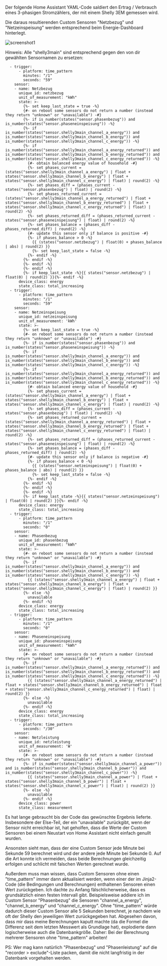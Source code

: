 Der folgende Home Assistant YAML-Code saldiert den Ertrag / Verbrauch eines 3-phasigen Stromzählers, der mit einem Shelly 3EM gemessen wird.

Die daraus resultierenden Custom Sensoren "Netzbezug" und "Netzeinspeisung" werden entsprechend beim Energie-Dashboard hinterlegt.

![screenshot1](energie-dashboard-einstellungen.png?raw=true "screenshot1")

Hinweis: Alle "shelly3main" sind entsprechend gegen den von dir gewählten Sensornamen zu ersetzen:

```
  - trigger:
      - platform: time_pattern
        minutes: "/1"
        seconds: "59"
    sensor:
    - name: Netzbezug
      unique_id: netzbezug
      unit_of_measurement: "kWh"
      state: >-
        {%- set keep_last_state = true -%}
        {#- on reboot some sensors do not return a number (instead they return "unknown" or "unavailable") -#}
        {%- if is_number(states("sensor.phasenbezug")) and is_number(states("sensor.phaseneinspeisung")) -%}
        {%- if is_number(states("sensor.shelly3main_channel_a_energy")) and is_number(states("sensor.shelly3main_channel_b_energy")) and is_number(states("sensor.shelly3main_channel_c_energy")) -%}
        {%- if is_number(states("sensor.shelly3main_channel_a_energy_returned")) and is_number(states("sensor.shelly3main_channel_b_energy_returned")) and is_number(states("sensor.shelly3main_channel_c_energy_returned")) -%}
          {#- obtain balanced energy value of household -#}
          {%- set phases_current = (states("sensor.shelly3main_channel_a_energy") | float + states("sensor.shelly3main_channel_b_energy") | float + states("sensor.shelly3main_channel_c_energy") | float) | round(2) -%}
          {%- set phases_diff = (phases_current - states("sensor.phasenbezug") | float) | round(2) -%}
          {%- set phases_returned_current = (states("sensor.shelly3main_channel_a_energy_returned") | float + states("sensor.shelly3main_channel_b_energy_returned") | float + states("sensor.shelly3main_channel_c_energy_returned") | float) | round(2) -%}
          {%- set phases_returned_diff = (phases_returned_current - states("sensor.phaseneinspeisung") | float) | round(2) -%}
          {%- set phases_balance = (phases_diff - phases_returned_diff) | round(2) -%}
          {#- update this sensor only if balance is positive -#}
          {%- if phases_balance > 0 -%}
            {{ (states("sensor.netzbezug") | float(0) + phases_balance | abs) | round(2) }}
            {%- set keep_last_state = false -%}
          {%- endif -%}
        {%- endif -%}
        {%- endif -%}
        {%- endif -%}
        {%- if keep_last_state -%}{{ states("sensor.netzbezug") | float(0) | round(2) }}{%- endif -%}
      device_class: energy
      state_class: total_increasing
  - trigger:
      - platform: time_pattern
        minutes: "/1"
        seconds: "59"
    sensor:
    - name: Netzeinspeisung
      unique_id: netzeinspeisung
      unit_of_measurement: 'kWh'
      state: >-
        {%- set keep_last_state = true -%}
        {#- on reboot some sensors do not return a number (instead they return "unknown" or "unavailable") -#}
        {%- if is_number(states("sensor.phasenbezug")) and is_number(states("sensor.phaseneinspeisung")) -%}
        {%- if is_number(states("sensor.shelly3main_channel_a_energy")) and is_number(states("sensor.shelly3main_channel_b_energy")) and is_number(states("sensor.shelly3main_channel_c_energy")) -%}
        {%- if is_number(states("sensor.shelly3main_channel_a_energy_returned")) and is_number(states("sensor.shelly3main_channel_b_energy_returned")) and is_number(states("sensor.shelly3main_channel_c_energy_returned")) -%}
          {#- obtain balanced energy value of household -#}
          {%- set phases_current = (states("sensor.shelly3main_channel_a_energy") | float + states("sensor.shelly3main_channel_b_energy") | float + states("sensor.shelly3main_channel_c_energy") | float) | round(2) -%}
          {%- set phases_diff = (phases_current - states("sensor.phasenbezug") | float) | round(2) -%}
          {%- set phases_returned_current = (states("sensor.shelly3main_channel_a_energy_returned") | float + states("sensor.shelly3main_channel_b_energy_returned") | float + states("sensor.shelly3main_channel_c_energy_returned") | float) | round(2) -%}
          {%- set phases_returned_diff = (phases_returned_current - states("sensor.phaseneinspeisung") | float) | round(2) -%}
          {%- set phases_balance = (phases_diff - phases_returned_diff) | round(2) -%}
          {#- update this sensor only if balance is negative -#}
          {%- if phases_balance < 0 -%}
            {{ (states("sensor.netzeinspeisung") | float(0) + phases_balance | abs) | round(2) }}
            {%- set keep_last_state = false -%}
          {%- endif -%}
        {%- endif -%}
        {%- endif -%}
        {%- endif -%}
        {%- if keep_last_state -%}{{ states("sensor.netzeinspeisung") | float(0) | round(2) }}{%- endif -%}
      device_class: energy
      state_class: total_increasing
  - trigger:
      - platform: time_pattern
        minutes: "/1"
        seconds: "0"
    sensor:
    - name: Phasenbezug
      unique_id: phasenbezug
      unit_of_measurement: "kWh"
      state: >-
        {#- on reboot some sensors do not return a number (instead they return "unknown" or "unavailable") -#}
        {%- if is_number(states("sensor.shelly3main_channel_a_energy")) and is_number(states("sensor.shelly3main_channel_b_energy")) and is_number(states("sensor.shelly3main_channel_c_energy")) -%}
          {{ (states("sensor.shelly3main_channel_a_energy") | float + states("sensor.shelly3main_channel_b_energy") | float + states("sensor.shelly3main_channel_c_energy") | float) | round(2) }}
        {%- else -%}
          unavailable
        {%- endif -%}
      device_class: energy
      state_class: total_increasing
  - trigger:
      - platform: time_pattern
        minutes: "/1"
        seconds: "0"
    sensor:
    - name: Phaseneinspeisung
      unique_id: phaseneinspeisung
      unit_of_measurement: "kWh"
      state: >-
        {#- on reboot some sensors do not return a number (instead they return "unknown" or "unavailable") -#}
        {%- if is_number(states("sensor.shelly3main_channel_a_energy_returned")) and is_number(states("sensor.shelly3main_channel_b_energy_returned")) and is_number(states("sensor.shelly3main_channel_c_energy_returned")) -%}
          {{ (states("sensor.shelly3main_channel_a_energy_returned") | float + states("sensor.shelly3main_channel_b_energy_returned") | float + states("sensor.shelly3main_channel_c_energy_returned") | float) | round(2) }}
        {%- else -%}
          unavailable
        {%- endif -%}
      device_class: energy
      state_class: total_increasing
  - trigger:
      - platform: time_pattern
        seconds: "/30"
    sensor:
    - name: Netzleistung
      unique_id: netzleistung
      unit_of_measurement: 'W'
      state: >-
        {#- on reboot some sensors do not return a number (instead they return "unknown" or "unavailable") -#}
        {%- if is_number(states("sensor.shelly3main_channel_a_power")) and is_number(states("sensor.shelly3main_channel_b_power")) and is_number(states("sensor.shelly3main_channel_c_power")) -%}
          {{ (states("sensor.shelly3main_channel_a_power") | float + states("sensor.shelly3main_channel_b_power") | float + states("sensor.shelly3main_channel_c_power") | float) | round(2) }}
        {%- else -%}
          unavailable
        {%- endif -%}
      device_class: power
      state_class: measurement
```

Es hat lange gebraucht bis der Code das gewünschte Ergebnis lieferte. Insbesondere der Else-Teil, der ein "unavailable" zurückgibt, wenn der Sensor nicht erreichbar ist, hat geholfen, dass die Werte der Custom Sensoren bei einem Neustart von Home Assistant nicht einfach genullt wurden.

Ansonsten sieht man, dass der eine Custom Sensor jede Minute bei Sekunde 59 berechnet wird und der andere jede Minute bei Sekunde 0. Auf die Art konnte ich vermeiden, dass beide Berechnungen gleichzeitig erfolgen und schlicht mit falschen Werten gerechnet wurde.

Außerdem muss man wissen, dass Custom Sensoren ohne einen "time_pattern" immer dann aktualisiert werden, wenn einer der im Jinja2-Code (die Bedingungen und Berechnungen) enthaltenen Sensoren einen Wert zurückgeben. Ich dachte zu Anfang fälschlicherweise, dass es grundsätzlich einen festen Intervall gibt. Beispielsweise addiere ich im Custom Sensor "Phasenbezug" die Sensoren "channel_a_energy", "channel_b_energy" und "channel_c_energy". Ohne "time_pattern" würde dadurch dieser Custom Sensor alle 5 Sekunden berechnet, je nachdem wie oft der Shelly den jeweiligen Wert zurückgegeben hat. Abgesehen davon, dass mir dass meine Berechnungen kaputt machte (da die Formel die Differenz seit dem letzten Messwert als Grundlage hat), explodierte dann logischerweise auch die Datenbankgröße. Daher: Bei der Berechnung mehrerer Sensoren ohne "time_pattern" arbeiten!



PS: Wer mag kann natürlich "Phasenbezug" und "Phasenleistung" auf die "recorder > exclude"-Liste packen, damit die nicht langfristig in der Datenbank vorgehalten werden.


